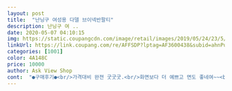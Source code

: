 ```yaml
---
layout: post 
title:  "난닝구 여성용 다델 브이넥반팔티" 
description: 난닝구 여 ..
date: 2020-05-07 04:10:15 
img: https://static.coupangcdn.com/image/retail/images/2019/05/24/23/5/a3e232c8-5f76-4175-92d2-93b748b56a3e.jpg 
linkUrl: https://link.coupang.com/re/AFFSDP?lptag=AF3600438&subid=ahnPublicAsk&pageKey=229290759&itemId=726971292&vendorItemId=4838747114&traceid=V0-113-f8f022c1d79f116d 
categories: [1001] 
color: 4A148C 
price: 10000 
author: Ask View Shop 
cont:  "●구매후기●<br/>가격대비 완젼 굿굿굿.<br/>화면보다 더 예쁘고 면도 좋네여~~<br/>근데 너무 많이 파여서(아래로도 옆으로도) 입고있는 하루종일 옷 추스르기 바쁘네요.<br/> 그냥 막 입었을때는 이쁘다고만 생각했지만 좀만 흐트러져도 속옷이 드러나고요, 가방 매고 걷다가 보니 민망하게 속옷이 그냥 다 드러나있었네요.<br/> 검은 스포츠브라라서 덜 민망하긴했는데 데일리로 입으려 구매한건데 너무 신경쓰여서 데일리로는 못입겠어요... <br/>... <br/>  진짜 그거 빼곤 너무 맘에 드는데... <br/>  참 아쉽네요<br/>세탁하고나니 뒤틀리는 원단~<br/>옆선이 뒤틀리고 브이넥부분도 꼬이기 일보직전입니다.<br/><br/>이거 색감은 이쁜데 원단선택을 잘못하신듯요~<br/>천도 보들보들하니 좋고 색도 맘에들고 입으니까 넥 부분도 너무 이쁘고 좋아요.<br/><br/>" 
---
```

